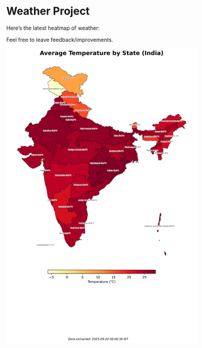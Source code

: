 # Weather Project

Here’s the latest heatmap of weather:

Feel free to leave feedback/improvements.

![India Heatmap](docs/assets/india_heatmap.png?v=CDA14C)

